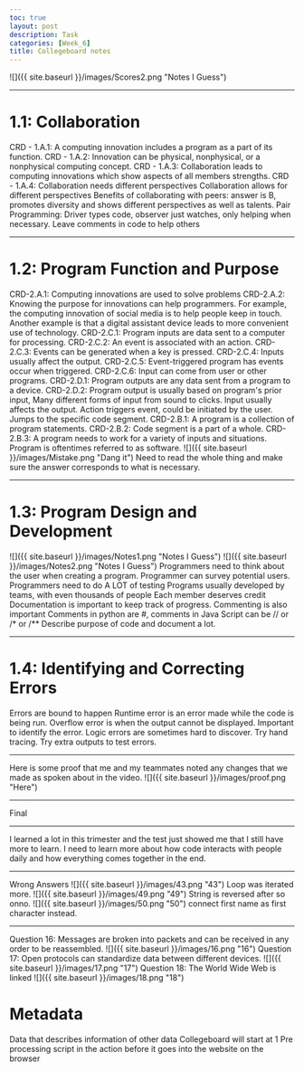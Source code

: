 ```yaml
---
toc: true
layout: post
description: Task
categories: [Week_6]
title: Collegeboard notes
---
```


![]({{ site.baseurl }}/images/Scores2.png "Notes I Guess")

---

# 1.1: Collaboration
CRD - 1.A.1: A computing innovation includes a program as a part of its function.
CRD - 1.A.2: Innovation can be physical, nonphysical, or a nonphysical computing concept.
CRD - 1.A.3: Collaboration leads to computing innovations which show aspects of all members strengths.
CRD - 1.A.4: Collaboration needs different perspectives
Collaboration allows for different perspectives
Benefits of collaborating with peers: answer is B, promotes diversity  and shows different perspectives as well as talents.
Pair Programming: Driver types code, observer just watches, only helping when necessary.
Leave comments in code to help others

---
# 1.2: Program Function and Purpose
CRD-2.A.1: Computing innovations are used to solve problems
CRD-2.A.2: Knowing the purpose for innovations can help programmers.
For example, the computing innovation of social media is to help people keep in touch.
Another example is that a digital assistant device leads to more convenient use of technology.
CRD-2.C.1: Program inputs are data sent to a computer for processing.
CRD-2.C.2: An event is associated with an action.
CRD-2.C.3: Events can be generated when a key is pressed.
CRD-2.C.4: Inputs usually affect the output.
CRD-2.C.5: Event-triggered program has events occur when triggered.
CRD-2.C.6: Input can come from user or other programs.
CRD-2.D.1: Program outputs are any data sent from a program to a device.
CRD-2.D.2: Program output is usually based on program's prior input,
Many different forms of input from sound to clicks.
Input usually affects the output.
Action triggers event, could be initiated by the user. Jumps to the specific code segment.
CRD-2.B.1: A program is a collection of program statements.
CRD-2.B.2: Code segment is a part of a whole.
CRD-2.B.3: A program needs to work for a variety of inputs and situations.
Program is oftentimes referred to as software.
![]({{ site.baseurl }}/images/Mistake.png "Dang it")
Need to read the whole thing and make sure the answer corresponds to what is necessary.

---
# 1.3: Program Design and Development
![]({{ site.baseurl }}/images/Notes1.png "Notes I Guess")
![]({{ site.baseurl }}/images/Notes2.png "Notes I Guess")
Programmers need to think about the user when creating a program.
Programmer can survey potential users.
Programmers need to do A LOT of testing
Programs usually developed by teams, with even thousands of people
Each member deserves credit
Documentation is important to keep track of progress.
Commenting is also important
Comments in python are #, comments in Java Script can be // or /* or /**
Describe purpose of code and document a lot.

---
# 1.4: Identifying and Correcting Errors
Errors are bound to happen
Runtime error is an error made while the code is being run.
Overflow error is when the output cannot be displayed.
Important to identify the error.
Logic errors are sometimes hard to discover.
Try hand tracing.
Try extra outputs to test errors.


---
Here is some proof that me and my teammates noted any changes that we made as spoken about in the video.
![]({{ site.baseurl }}/images/proof.png "Here")

---
Final

---

I learned a lot in this trimester and the test just showed me that I still have more to learn. I need to learn more about how code interacts with people daily and how everything comes together in the end.

---

Wrong Answers
![]({{ site.baseurl }}/images/43.png "43")
Loop was iterated more.
![]({{ site.baseurl }}/images/49.png "49")
String is reversed after so onno.
![]({{ site.baseurl }}/images/50.png "50")
connect first name as first character instead.

---

Question 16: Messages are broken into packets and can be received in any order to be reassembled.
![]({{ site.baseurl }}/images/16.png "16")
Question 17: Open protocols can standardize data between different devices.
![]({{ site.baseurl }}/images/17.png "17")
Question 18: The World Wide Web is linked
![]({{ site.baseurl }}/images/18.png "18")

# Metadata
Data that describes information of other data
Collegeboard will start at 1
Pre processing script in the action before it goes into the website on the browser